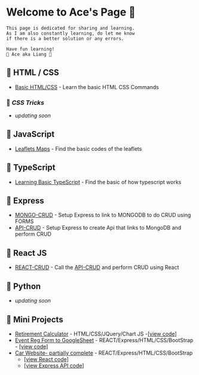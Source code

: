 <!-- # Wishing Everyone A Happy 🐯 Year 2022  -->
<!-- # --- Ace aka Liang --- -->
<!-- ![image info](images/ace-tiger-year.png) -->
<!-- # 🐭 🐮 🐯 🐰 🐲 🐍 🐴  🐏  🐵  🐔  🐶  🐷 -->
<!--
**99Ace/99Ace** is a ✨ _special_ ✨ repository because its `README.md` (this file) appears on your GitHub profile.

Here are some ideas to get you started:

- 🔭 I’m currently working on ...
- 🌱 I’m currently learning ...
- 👯 I’m looking to collaborate on ...
- 🤔 I’m looking for help with ...
- 💬 Ask me about ...
- 📫 How to reach me: ...
- 😄 Pronouns: ...
- ⚡ Fun fact: ...
-->

# Welcome to __Ace's Page__ 🍁

    This page is dedicated for sharing and learning. 
    As I am also constantly learning, do let me know 
    if there is a better solution or any errors. 

    Have fun learning!
    🍁 Ace aka Liang 🍁

## 🍁 __HTML / CSS__
- [Basic HTML/CSS](https://github.com/99Ace/TGC-SDB-Batch3) - Learn the basic HTML CSS Commands


### 🍃  _CSS Tricks_

- _updating soon_

## 🍁 __JavaScript__

- [Leaflets Maps](https://github.com/99Ace/TGC-BATHC-12-LEAFLET-MAPS) - Find the basic codes of the leaflets

## 🍁 __TypeScript__
- [Learning Basic TypeScript](https://github.com/99Ace/99Ace-typescript) - Find the basic of how typescript works

## 🍁 __Express__
- [MONGO-CRUD](https://github.com/99Ace/99Ace-Express/tree/main/EXPRESS-MONGO) - Setup Express to link to MONGODB to do CRUD using FORMS
- [API-CRUD](https://github.com/99Ace/how-to-create-api-express-mongoDB) - Setup Express to create Api that links to MongoDB and perform CRUD

## 🍁 __React JS__
- [REACT-CRUD](https://github.com/99Ace/how-to-create-react-link-api) - Call the [API-CRUD](https://github.com/99Ace/) and perform CRUD using React

## 🍁 __Python__

- _updating soon_


## 🍁 __Mini Projects__
- [Retirement Calculator](https://99ace.github.io/retirement-calculator/) - HTML/CSS/JQuery/Chart JS -[[view code]](https://github.com/99Ace/retirement-calculator)
- [Event Reg Form to GoogleSheet](https://miniproj-registration-form.netlify.app/) - REACT/Express/HTML/CSS/BootStrap - [[view code]](https://github.com/99Ace/mini-project-registerform-eNitiative)
- [Car Website- partially complete](https://sgmotormart.netlify.app) - REACT/Express/HTML/CSS/BootStrap 
    - [[view React code]](https://github.com/99Ace/-mini-project-TGC-P2-react)    
    - [[view Express API code]](https://github.com/99Ace/mini-project-TGC-P2/blob/main/index.js)
